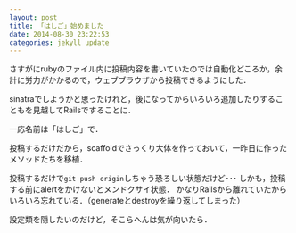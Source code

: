 ```yaml
---
layout: post
title: 「はしご」始めました
date: 2014-08-30 23:22:53
categories: jekyll update
---
```

さすがにrubyのファイル内に投稿内容を書いていたのでは自動化どころか，余計に労力がかかるので，ウェブブラウザから投稿できるようにした．

sinatraでしようかと思ったけれど，後になってからいろいろ追加したりすることもを見越してRailsですることに．

一応名前は「はしご」で．

投稿するだけだから，scaffoldでさっくり大体を作っておいて，一昨日に作ったメソッドたちを移植．

投稿するだけで`git push origin`しちゃう恐ろしい状態だけど･･･
しかも，投稿する前にalertをかけないとメンドクサイ状態．
かなりRailsから離れていたからいろいろ忘れている．（generateとdestroyを繰り返してしまった）

設定類を隠したいのだけど，そこらへんは気が向いたら．
